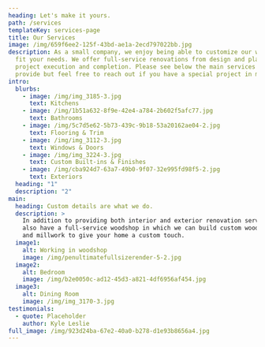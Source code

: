 ```yaml
---
heading: Let's make it yours.
path: /services
templateKey: services-page
title: Our Services
image: /img/659f6ee2-125f-43bd-ae1a-2ecd797022bb.jpg
description: As a small company, we enjoy being able to customize our work to
  fit your needs. We offer full-service renovations from design and planning, to
  project execution and completion. Please see below the main services we
  provide but feel free to reach out if you have a special project in mind!
intro:
  blurbs:
    - image: /img/img_3185-3.jpg
      text: Kitchens
    - image: /img/1b51a632-8f9e-42e4-a784-2b602f5afc77.jpg
      text: Bathrooms
    - image: /img/5c7d5e62-5b73-439c-9b18-53a20162ae04-2.jpg
      text: Flooring & Trim
    - image: /img/img_3112-3.jpg
      text: Windows & Doors
    - image: /img/img_3224-3.jpg
      text: Custom Built-ins & Finishes
    - image: /img/cba924d7-63a7-49b0-9f07-32e995fd98f5-2.jpg
      text: Exteriors
  heading: "1"
  description: "2"
main:
  heading: Custom details are what we do.
  description: >
    In addition to providing both interior and exterior renovation services, we
    also have a full-service woodshop in which we can build custom wood cabinets
    and millwork to give your home a custom touch. 
  image1:
    alt: Working in woodshop
    image: /img/penultimatefullsizerender-5-2.jpg
  image2:
    alt: Bedroom
    image: /img/b2e0050c-ad12-45d3-a821-4df6956af454.jpg
  image3:
    alt: Dining Room
    image: /img/img_3170-3.jpg
testimonials:
  - quote: Placeholder
    author: Kyle Leslie
full_image: /img/923d24ba-67e2-40a0-b278-d1e93b8656a4.jpg
---
```

